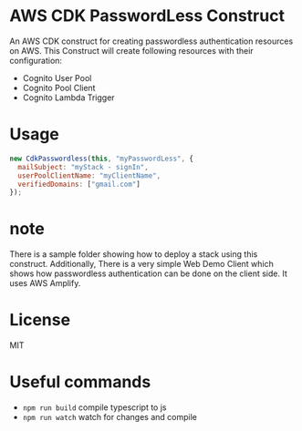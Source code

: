 # AWS CDK PasswordLess Construct

An AWS CDK construct for creating passwordless authentication resources on AWS.
This Construct will create following resources with their configuration:

- Cognito User Pool
- Cognito Pool Client
- Cognito Lambda Trigger

# Usage

```js
new CdkPasswordless(this, "myPasswordLess", {
  mailSubject: "myStack - signIn",
  userPoolClientName: "myClientName",
  verifiedDomains: ["gmail.com"]
});
```

# note

There is a sample folder showing how to deploy a stack using this construct.
Additionally, There is a very simple Web Demo Client which shows how passwordless authentication can be done on the client side. It uses AWS Amplify.

# License

MIT

# Useful commands

- `npm run build` compile typescript to js
- `npm run watch` watch for changes and compile
